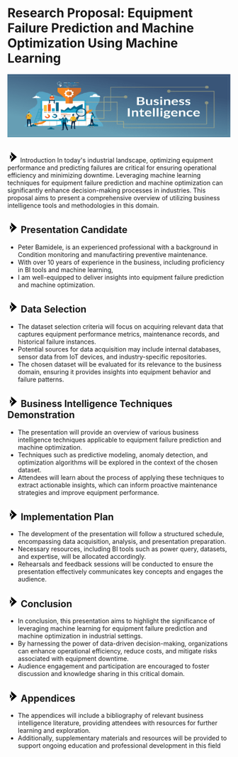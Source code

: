 # Research Proposal: Equipment Failure Prediction and Machine Optimization Using Machine Learning
<img src="https://github.com/Bampet2003/BampetCapstone/blob/main/Business-Intelligence.png?raw=True">

## <i class="fa-sharp fa-solid fa-lightbulb-on"></i>
<img src="https://github.com/Bampet2003/BampetCapstone/blob/main/bullet_arrow.png?raw=True" alt="Sized Rocket" width="25px" height="25px"> Introduction 
In today's industrial landscape, optimizing equipment performance and predicting failures are critical for ensuring operational efficiency and minimizing downtime. Leveraging machine learning techniques for equipment failure prediction and machine optimization can significantly enhance decision-making processes in industries. This proposal aims to present a comprehensive overview of utilizing business intelligence tools and methodologies in this domain.

## <img src="https://github.com/Bampet2003/BampetCapstone/blob/main/bullet_arrow.png?raw=True" alt="Sized Rocket" width="25px" height="25px"> Presentation Candidate
- Peter Bamidele, is an experienced professional with a background in Condition monitoring and manufactiring preventive maintenance.
- With over 10 years of experience in the business, including proficiency in BI tools and machine learning,
- I am well-equipped to deliver insights into equipment failure prediction and machine optimization.

## <img src="https://github.com/Bampet2003/BampetCapstone/blob/main/bullet_arrow.png?raw=True" alt="Sized Rocket" width="25px" height="25px"> Data Selection
- The dataset selection criteria will focus on acquiring relevant data that captures equipment performance metrics, maintenance records, and historical failure instances. 
- Potential sources for data acquisition may include internal databases, sensor data from IoT devices, and industry-specific repositories.
- The chosen dataset will be evaluated for its relevance to the business domain, ensuring it provides insights into equipment behavior and failure patterns.

## <img src="https://github.com/Bampet2003/BampetCapstone/blob/main/bullet_arrow.png?raw=True" alt="Sized Rocket" width="25px" height="25px"> Business Intelligence Techniques Demonstration
- The presentation will provide an overview of various business intelligence techniques applicable to equipment failure prediction and machine optimization.
- Techniques such as predictive modeling, anomaly detection, and optimization algorithms will be explored in the context of the chosen dataset.
- Attendees will learn about the process of applying these techniques to extract actionable insights, which can inform proactive maintenance strategies and improve equipment performance.

## <img src="https://github.com/Bampet2003/BampetCapstone/blob/main/bullet_arrow.png?raw=True" alt="Sized Rocket" width="25px" height="25px"> Implementation Plan
- The development of the presentation will follow a structured schedule, encompassing data acquisition, analysis, and presentation preparation.
- Necessary resources, including BI tools such as power query, datasets, and expertise, will be allocated accordingly.
- Rehearsals and feedback sessions will be conducted to ensure the presentation effectively communicates key concepts and engages the audience.

## <img src="https://github.com/Bampet2003/BampetCapstone/blob/main/bullet_arrow.png?raw=True" alt="Sized Rocket" width="25px" height="25px"> Conclusion
- In conclusion, this presentation aims to highlight the significance of leveraging machine learning for equipment failure prediction and machine optimization in industrial settings.
- By harnessing the power of data-driven decision-making, organizations can enhance operational efficiency, reduce costs, and mitigate risks associated with equipment downtime.
- Audience engagement and participation are encouraged to foster discussion and knowledge sharing in this critical domain.

## <img src="https://github.com/Bampet2003/BampetCapstone/blob/main/bullet_arrow.png?raw=True" alt="Sized Rocket" width="25px" height="25px"> Appendices
- The appendices will include a bibliography of relevant business intelligence literature, providing attendees with resources for further learning and exploration.
- Additionally, supplementary materials and resources will be provided to support ongoing education and professional development in this field
